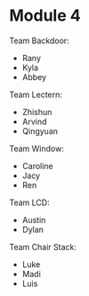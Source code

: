 # Module 4

Team Backdoor:

* Rany
* Kyla
* Abbey

Team Lectern:

* Zhishun
* Arvind
* Qingyuan
  
Team Window:

* Caroline
* Jacy
* Ren

Team LCD:

* Austin
* Dylan

Team Chair Stack:

* Luke
* Madi
* Luis